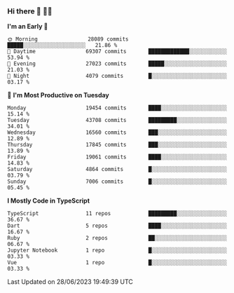 ### Hi there 👋 🧑‍💻



<!--START_SECTION:waka-->
**I'm an Early 🐤** 

```text
🌞 Morning                28089 commits       █████░░░░░░░░░░░░░░░░░░░░   21.86 % 
🌆 Daytime                69307 commits       █████████████░░░░░░░░░░░░   53.94 % 
🌃 Evening                27023 commits       █████░░░░░░░░░░░░░░░░░░░░   21.03 % 
🌙 Night                  4079 commits        █░░░░░░░░░░░░░░░░░░░░░░░░   03.17 % 
```
📅 **I'm Most Productive on Tuesday** 

```text
Monday                   19454 commits       ████░░░░░░░░░░░░░░░░░░░░░   15.14 % 
Tuesday                  43708 commits       █████████░░░░░░░░░░░░░░░░   34.01 % 
Wednesday                16560 commits       ███░░░░░░░░░░░░░░░░░░░░░░   12.89 % 
Thursday                 17845 commits       ███░░░░░░░░░░░░░░░░░░░░░░   13.89 % 
Friday                   19061 commits       ████░░░░░░░░░░░░░░░░░░░░░   14.83 % 
Saturday                 4864 commits        █░░░░░░░░░░░░░░░░░░░░░░░░   03.79 % 
Sunday                   7006 commits        █░░░░░░░░░░░░░░░░░░░░░░░░   05.45 % 
```


**I Mostly Code in TypeScript** 

```text
TypeScript               11 repos            █████████░░░░░░░░░░░░░░░░   36.67 % 
Dart                     5 repos             ████░░░░░░░░░░░░░░░░░░░░░   16.67 % 
Ruby                     2 repos             ██░░░░░░░░░░░░░░░░░░░░░░░   06.67 % 
Jupyter Notebook         1 repo              █░░░░░░░░░░░░░░░░░░░░░░░░   03.33 % 
Vue                      1 repo              █░░░░░░░░░░░░░░░░░░░░░░░░   03.33 % 
```




 Last Updated on 28/06/2023 19:49:39 UTC
<!--END_SECTION:waka-->


